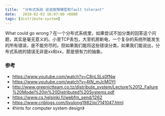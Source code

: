 ```yaml
---
title:  "分布式系统 说说故障模型和fault tolerant"
date:   2018-02-03 16:07:00 +0800
tags: [distribute-system]
---
```


What could go wrong？在一个分布式系统里，如果尝试不加分类的回答这个问题，其实是毫无意义的。小至TCP丢包，大至机房断电，一个复杂的系统所能发生的所有错误，是不能穷尽的。但如果我们能将这些错误分类，如果我们能说出，分布式系统的错误无非是xx和xx，那是很有力的抽象。



### 参考

- https://www.youtube.com/watch?v=C8nLSLs0fNw
- https://www.youtube.com/watch?v=4tN_mJcMOYI
- http://www.greenictteam.co.tz/distribute_system/Lecture%2012_Failure%20Model%20in%20Distributed%20Systems.pdf
- https://www.cs.helsinki.fi/webfm_send/1262
- https://www.cnblogs.com/liyulong1982/p/7141047.html
- 《hints for computer system design》
